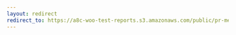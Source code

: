 ```yaml
---
layout: redirect
redirect_to: https://a8c-woo-test-reports.s3.amazonaws.com/public/pr-merge/39445/api/index.html
---
```

